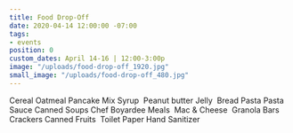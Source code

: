```yaml
---
title: Food Drop-Off
date: 2020-04-14 12:00:00 -07:00
tags:
- events
position: 0
custom_dates: April 14-16 | 12:00-3:00p
image: "/uploads/food-drop-off_1920.jpg"
small_image: "/uploads/food-drop-off_480.jpg"
---
```


Cereal
Oatmeal
Pancake Mix
Syrup 
Peanut butter
Jelly 
Bread
Pasta
Pasta Sauce
Canned Soups
Chef Boyardee Meals 
Mac & Cheese 
Granola Bars
Crackers
Canned Fruits 
Toilet Paper
Hand Sanitizer